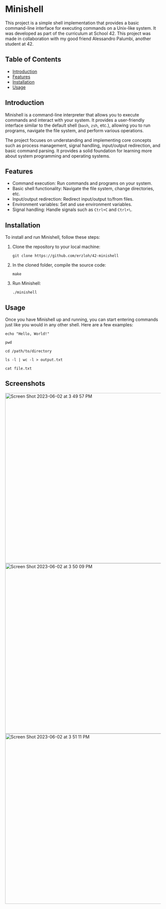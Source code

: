 # Minishell

This project is a simple shell implementation that provides a basic command-line interface for executing commands on a Unix-like system. It was developed as part of the curriculum at School 42. This project was made in collaboration with my good friend Alessandro Palumbi, another student at 42.

## Table of Contents

- [Introduction](#introduction)
- [Features](#features)
- [Installation](#installation)
- [Usage](#usage)

## Introduction

Minishell is a command-line interpreter that allows you to execute commands and interact with your system. It provides a user-friendly interface similar to the default shell (`bash`, `zsh`, etc.), allowing you to run programs, navigate the file system, and perform various operations.

The project focuses on understanding and implementing core concepts such as process management, signal handling, input/output redirection, and basic command parsing. It provides a solid foundation for learning more about system programming and operating systems.

## Features

- Command execution: Run commands and programs on your system.
- Basic shell functionality: Navigate the file system, change directories, etc.
- Input/output redirection: Redirect input/output to/from files.
- Environment variables: Set and use environment variables.
- Signal handling: Handle signals such as `Ctrl+C` and `Ctrl+\`.

## Installation

To install and run Minishell, follow these steps:

1. Clone the repository to your local machine:

   ```shell
   git clone https://github.com/erzloh/42-minishell
	```
2. In the cloned folder, compile the source code:

	```shell
	make
	```

3. Run Minishell:

	```shell
	./minishell
	```

## Usage

Once you have Minishell up and running, you can start entering commands just like you would in any other shell. Here are a few examples:

```shell
echo "Hello, World!"
```
```shell
pwd
```
```shell
cd /path/to/directory
```
```shell
ls -l | wc -l > output.txt
```
```shell
cat file.txt
```

## Screenshots

<img width="550" alt="Screen Shot 2023-06-02 at 3 49 57 PM" src="https://github.com/erzloh/42-minishell/assets/48589114/a2fcaa9d-587f-4851-98cb-107cdec05d74">

<img width="550" alt="Screen Shot 2023-06-02 at 3 50 09 PM" src="https://github.com/erzloh/42-minishell/assets/48589114/d26ef1dd-17bb-4475-a41d-1578a57b1ad6">

<img width="550" alt="Screen Shot 2023-06-02 at 3 51 11 PM" src="https://github.com/erzloh/42-minishell/assets/48589114/7ac8bf0c-f3c2-4882-a8f2-091cc8af2cf9">
